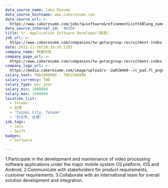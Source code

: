 ```yaml
---
data_source_name: Cake Resume
data_source_hostname: www.cakeresume.com
data_source_url: >-
  https://www.cakeresume.com/jobs?q=software&refinementList%5Blang_name%5D%5B0%5D=English&refinementList%5Bsalary_type%5D=per_year&range%5Bsalary_range%5D%5Bmin%5D=1000000&page=2
data_source_internal_id: '49356'
title: Sr. Application Software Developer(南港)
job_url: >-
  https://www.cakeresume.com/companies/tw-getacgroup-recruitment-index-php-index_id-7/jobs/sr-application-software-developer-nangang
date: 2022-11-16T10:33:19.118Z
company_name: 神基科技
company_page_url: >-
  https://www.cakeresume.com/companies/tw-getacgroup-recruitment-index-php-index_id-7
company_logo_url: >-
  https://media.cakeresume.com/image/upload/s--2wKCW4m9--/c_pad,fl_png8,h_200,w_200/v1665049350/leaytytcconbe4ysxlhg.png
salary_text: TWD1000000 - TWD1500000
salary_currency: TWD
salary_type: per_year
salary_min: 1000000
salary_max: 1500000
location_list:
  - Taiwan
  - 台灣
  - 'Taipei City, Taiwan'
  - '台北市, 台灣'
job_tags:
  - Java
  - Swift
badges:
  - Software

---
```


1.Participate in the development and maintenance of video processing software applications under the major mobile system OS platform, iOS and Android. 2.Communicate with stakeholders for product requirements, customer requirements. 3.Collaborate with an international team for overall solution development and integration.